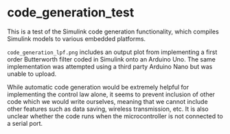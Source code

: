 # code_generation_test

This is a test of the Simulink code generation functionality, which compiles Simulink models to various embedded platforms.

`code_generation_lpf.png` includes an output plot from implementing a first order Butterworth filter coded in Simulink onto an Arduino Uno. The same implementation was attempted using a third party Arduino Nano but was unable to upload.

While automatic code generation would be extremely helpful for implementing the control law alone, it seems to prevent inclusion of other code which we would write ourselves, meaning that we cannot include other features such as data saving, wireless transmission, etc. It is also unclear whether the code runs when the microcontroller is not connected to a serial port.

